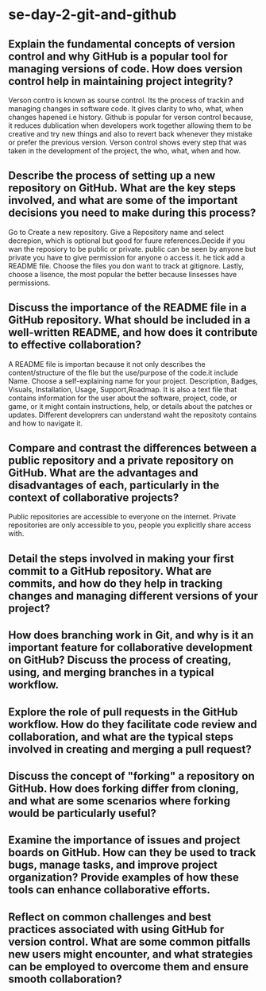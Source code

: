 # se-day-2-git-and-github
## Explain the fundamental concepts of version control and why GitHub is a popular tool for managing versions of code. How does version control help in maintaining project integrity?

Verson contro is known as sourse control. Its the process of trackin and managing changes in software code. It gives clarity to who, what, when changes hapened i.e history. Github is popular for verson control because, it reduces dublication when developers work together allowing them to be creative and try new things and also to revert back whenever they mistake or prefer the previous version. Verson control shows every step that was taken in the development of the project, the who, what, when and how. 

## Describe the process of setting up a new repository on GitHub. What are the key steps involved, and what are some of the important decisions you need to make during this process?

Go to Create a new repository. Give a Repository name and select decrepion, which is optional but good for fuure references.Decide if you wan the reposiory to be public or private. public can be seen by anyone but private you have to give permission for anyone o access it. he tick add a README file. Choose the files you don want to track at gitignore. Lastly, choose a lisence, the most popular the better because linsesses have permissions.

## Discuss the importance of the README file in a GitHub repository. What should be included in a well-written README, and how does it contribute to effective collaboration?

A README file is importan because it not only describes the content/structure of the file but the use/purpose of the code.it include Name. Choose a self-explaining name for your project.
Description, Badges, Visuals, Installation, Usage, Support,Roadmap. It is also a text file that contains information for the user about the software, project, code, or game, or it might contain instructions, help, or details about the patches or updates. Different developrers can understand waht the repositoty contains and how to navigate it.

## Compare and contrast the differences between a public repository and a private repository on GitHub. What are the advantages and disadvantages of each, particularly in the context of collaborative projects?

Public repositories are accessible to everyone on the internet. Private repositories are only accessible to you, people you explicitly share access with. 


## Detail the steps involved in making your first commit to a GitHub repository. What are commits, and how do they help in tracking changes and managing different versions of your project?

## How does branching work in Git, and why is it an important feature for collaborative development on GitHub? Discuss the process of creating, using, and merging branches in a typical workflow.

## Explore the role of pull requests in the GitHub workflow. How do they facilitate code review and collaboration, and what are the typical steps involved in creating and merging a pull request?

## Discuss the concept of "forking" a repository on GitHub. How does forking differ from cloning, and what are some scenarios where forking would be particularly useful?

## Examine the importance of issues and project boards on GitHub. How can they be used to track bugs, manage tasks, and improve project organization? Provide examples of how these tools can enhance collaborative efforts.

## Reflect on common challenges and best practices associated with using GitHub for version control. What are some common pitfalls new users might encounter, and what strategies can be employed to overcome them and ensure smooth collaboration?
